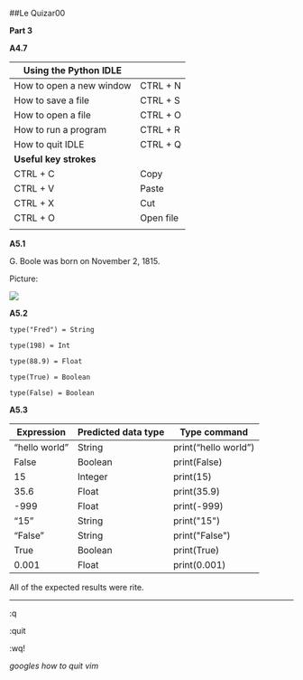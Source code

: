 ##Le Quizar00 

**Part 3**

**A4.7**

| **Using the Python IDLE** |           |
|---------------------------|-----------|
| How to open a new window  | CTRL + N  |
| How to save a file        | CTRL + S  |
| How to open a file        | CTRL + O  |
| How to run a program      | CTRL + R  |
| How to quit IDLE          | CTRL + Q  |
| **Useful key strokes**    |           |
| CTRL + C                  | Copy      |
| CTRL + V                  | Paste     |
| CTRL + X                  | Cut       |
| CTRL + O                  | Open file |
|                           |           |

**A5.1**

G. Boole was born on November 2, 1815.

Picture:

![](https://upload.wikimedia.org/wikipedia/commons/c/ce/George_Boole_color.jpg)

**A5.2**

    type("Fred") = String
    
    type(198) = Int
    
    type(88.9) = Float
    
    type(True) = Boolean
    
    type(False) = Boolean
    
**A5.3**

| Expression    | Predicted data type | Type command
|---------------|---------------------|-------------
| “hello world” | String              | print(“hello world”) 
| False         | Boolean             | print(False)
| 15            | Integer             | print(15)
| 35.6          | Float               | print(35.9)
| -999          | Float               | print(-999)
| “15”          | String              | print("15")
| “False”       | String              | print("False")
| True          | Boolean             | print(True)
| 0.001         | Float               | print(0.001)

All of the expected results were rite.

---

:q

:quit

:wq!

*googles how to quit vim*
